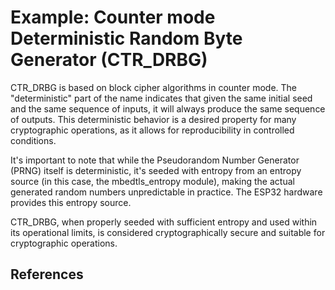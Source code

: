 # Example: Counter mode Deterministic Random Byte Generator (CTR_DRBG)

CTR_DRBG is based on block cipher algorithms in counter mode. The
"deterministic" part of the name indicates that given the same initial 
seed and the same sequence of inputs, it will always produce the same 
sequence of outputs. This deterministic behavior is a desired property 
for many cryptographic operations, as it allows for reproducibility in 
controlled conditions.

It's important to note that while the Pseudorandom Number Generator (PRNG) 
itself is deterministic, it's seeded with entropy from an entropy source 
(in this case, the mbedtls_entropy module), making the actual generated 
random numbers unpredictable in practice. 
The ESP32 hardware provides this entropy source.

CTR_DRBG, when properly seeded with sufficient entropy and used within 
its operational limits, is considered cryptographically secure and suitable 
for cryptographic operations.


## References
